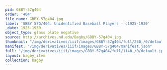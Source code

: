 ```yaml
---
pid: GBBY-57g404
order: '404'
file_name: GBBY-57g404.jpg
label: 'GBBY 57G/404: Unidentified Baseball Players - c1925-1930'
_date: 1925-1930
object_type: glass plate negative
source: http://archives.nd.edu/Bagby/GBBY-57g404.jpg
thumbnail: "/img/derivatives/iiif/images/GBBY-57g404/full/250,/0/default.jpg"
manifest: "/img/derivatives/iiif/images/GBBY-57g404/manifest.json"
full: "/img/derivatives/iiif/images/GBBY-57g404/full/1140,/0/default.jpg"
layout: bagby_item
collection: bagby
---
```

